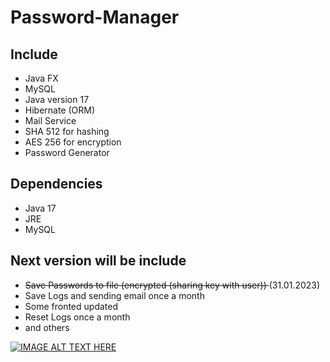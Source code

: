 # Password-Manager

## Include
 - Java FX
 - MySQL
 - Java version 17
 - Hibernate (ORM)
 - Mail Service
 - SHA 512 for hashing
 - AES 256 for encryption
 - Password Generator

## Dependencies
 - Java 17
 - JRE
 - MySQL

## Next version will be include
 - <del> Save Passwords to file (encrypted (sharing key with user)) </del> (31.01.2023)
 - Save Logs and sending email once a month
 - Some fronted updated
 - Reset Logs once a month
 - and others
 
[![IMAGE ALT TEXT HERE](https://img.youtube.com/vi/eboWUuVqcak/0.jpg)](https://www.youtube.com/watch?v=eboWUuVqcak)
